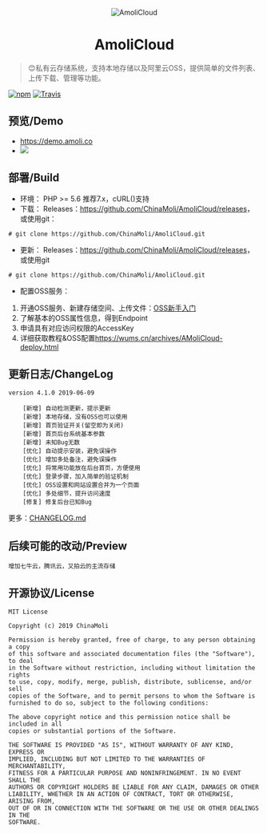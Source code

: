 <p align="center">
<img src="https://s2.ax1x.com/2019/05/30/VKshgs.png" alt="AmoliCloud">
</p>
<h1 align="center">AmoliCloud</h1>

> 😊私有云存储系统，支持本地存储以及阿里云OSS，提供简单的文件列表、上传下载、管理等功能。

[![npm](https://img.shields.io/npm/l/dplayer.svg?style=flat-square)](https://github.com/ChinaMoli/AmoliCloud/blob/master/LICENSE)
[![Travis](https://img.shields.io/travis/MoePlayer/DPlayer.svg?style=flat-square)](https://travis-ci.org/ChinaMoli/AmoliCloud)

## 预览/Demo
*  <https://demo.amoli.co>
* ![](https://s2.ax1x.com/2019/06/09/VDj48f.jpg)

## 部署/Build
* 环境：
PHP >= 5.6 推荐7.x，cURL()支持
* 下载：
Releases：<https://github.com/ChinaMoli/AmoliCloud/releases>，或使用git：
~~~
# git clone https://github.com/ChinaMoli/AmoliCloud.git
~~~
* 更新：
Releases：<https://github.com/ChinaMoli/AmoliCloud/releases>，或使用git
~~~
# git clone https://github.com/ChinaMoli/AmoliCloud.git
~~~
* 配置OSS服务：
1. 开通OSS服务、新建存储空间、上传文件：[OSS新手入门](https://promotion.aliyun.com/ntms/ossedu2.html)
2. 了解基本的OSS属性信息，得到Endpoint
3. 申请具有对应访问权限的AccessKey
4. 详细获取教程&OSS配置<https://wums.cn/archives/AMoliCloud-deploy.html>

## 更新日志/ChangeLog
```
version 4.1.0 2019-06-09

    [新增] 自动检测更新，提示更新
    [新增] 本地存储，没有OSS也可以使用
    [新增] 首页验证开关(留空即为关闭)
    [新增] 首页后台系统基本参数
    [新增] 未知Bug无数
    [优化] 自动提示安装，避免误操作
    [优化] 增加多处备注，避免误操作
    [优化] 将常用功能放在后台首页，方便使用
    [优化] 登录步骤，加入简单的验证机制
    [优化] OSS设置和网站设置合并为一个页面
    [优化] 多处细节，提升访问速度
    [修复] 修复后台已知Bug
```
更多：[CHANGELOG.md](https://github.com/ChinaMoli/AmoliCloud/blob/master/CHANGELOG.md)

## 后续可能的改动/Preview
```
增加七牛云，腾讯云，又拍云的主流存储
```

## 开源协议/License
```
MIT License

Copyright (c) 2019 ChinaMoli

Permission is hereby granted, free of charge, to any person obtaining a copy
of this software and associated documentation files (the "Software"), to deal
in the Software without restriction, including without limitation the rights
to use, copy, modify, merge, publish, distribute, sublicense, and/or sell
copies of the Software, and to permit persons to whom the Software is
furnished to do so, subject to the following conditions:

The above copyright notice and this permission notice shall be included in all
copies or substantial portions of the Software.

THE SOFTWARE IS PROVIDED "AS IS", WITHOUT WARRANTY OF ANY KIND, EXPRESS OR
IMPLIED, INCLUDING BUT NOT LIMITED TO THE WARRANTIES OF MERCHANTABILITY,
FITNESS FOR A PARTICULAR PURPOSE AND NONINFRINGEMENT. IN NO EVENT SHALL THE
AUTHORS OR COPYRIGHT HOLDERS BE LIABLE FOR ANY CLAIM, DAMAGES OR OTHER
LIABILITY, WHETHER IN AN ACTION OF CONTRACT, TORT OR OTHERWISE, ARISING FROM,
OUT OF OR IN CONNECTION WITH THE SOFTWARE OR THE USE OR OTHER DEALINGS IN THE
SOFTWARE.
```
